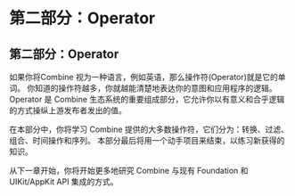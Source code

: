 # 第二部分：Operator

## 第二部分：Operator

如果你将Combine 视为一种语言，例如英语，那么操作符(Operator)就是它的单词。 你知道的操作符越多，你就越能清楚地表达你的意图和应用程序的逻辑。 Operator 是 Combine 生态系统的重要组成部分，它允许你以有意义和合乎逻辑的方式操纵上游发布者发出的值。

在本部分中，你将学习 Combine 提供的大多数操作符，它们分为：转换、过滤、组合、时间操作和序列。 本部分最后将用一个动手项目来结束，以练习新获得的知识。

从下一章开始，你将开始更多地研究 Combine 与现有 Foundation 和 UIKit/AppKit API 集成的方式。
